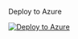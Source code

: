 Deploy to Azure

[![Deploy to Azure](https://aka.ms/deploytoazurebutton)](https://portal.azure.com/#create/Microsoft.Template/uri/https%3A%2F%2Fraw.githubusercontent.com%2Fice-engineering%2FTest-Onboarding%2FAlexTest%2FWorkbookTesting%2FWorkbookPSDeployment.json/createUIDefinitionUri/https%3A%2F%2Fraw.githubusercontent.com%2Fice-engineering%2FTest-Onboarding%2FAlexTest%2FWorkbookTesting%2FcreateUiDefinition.json)
